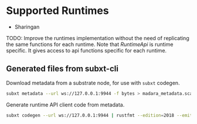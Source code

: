# Supported Runtimes

- Sharingan

TODO: Improve the runtimes implementation without the need of replicating
the same functions for each runtime. Note that _RuntimeApi_ is runtime
specific. It gives access to api functions specific for each runtime.

## Generated files from subxt-cli

Download metadata from a substrate node, for use with `subxt` codegen.

```bash
subxt metadata --url ws://127.0.0.1:9944 -f bytes > madara_metadata.scale
```

Generate runtime API client code from metadata.

```bash
subxt codegen --url ws://127.0.0.1:9944 | rustfmt --edition=2018 --emit=stdout > madara_metadata.rs
```

